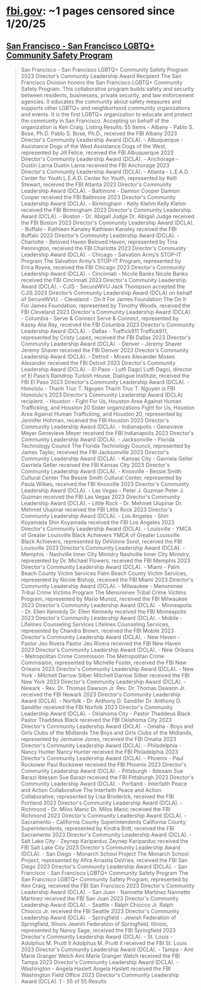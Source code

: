 



# [fbi.gov](fbi.gov): ~1 pages censored since 1/20/25

## [San Francisco - San Francisco LGBTQ+ Community Safety Program](https://www.fbi.gov/how-we-can-help-you/outreach/dcla/dcla-2023/san-francisco-san-francisco-lgbtq-community-safety-program)


> San Francisco - San Francisco LGBTQ+ Community Safety Program 2023 Director’s Community Leadership Award Recipient The San Francisco Division honors the San Francisco LGBTQ+ Community Safety Program. This collaborative program builds safety and security between residents, businesses, private security, and law enforcement agencies. It educates the community about safety measures and supports other LGBTQ+ and neighborhood community organizations and events. It is the first LGBTQ+ organization to educate and protect the community in San Francisco. Accepting on behalf of the organization is Ken Craig. Listing Results: 55 Items - Albany - Pablo S. Bose, Ph.D. Pablo S. Bose, Ph.D., received the FBI Albany 2023 Director's Community Leadership Award (DCLA). - Albuquerque - Assistance Dogs of the West Assistance Dogs of the West, represented by Jill Felice, received the FBI Albuquerque 2023 Director's Community Leadership Award (DCLA). - Anchorage - Dustin Larna Dustin Larna received the FBI Anchorage 2023 Director's Community Leadership Award (DCLA). - Atlanta - L.E.A.D. Center for Youth L.E.A.D. Center for Youth, represented by Kelli Stewart, received the FBI Atlanta 2023 Director's Community Leadership Award (DCLA). - Baltimore - Damion Cooper Damion Cooper received the FBI Baltimore 2023 Director's Community Leadership Award (DCLA). - Birmingham - Kelly Klehm Kelly Klehm received the FBI Birmingham 2023 Director's Community Leadership Award (DCLA). - Boston - Dr. Abigail Judge Dr. Abigail Judge received the FBI Boston 2023 Director's Community Leadership Award (DCLA). - Buffalo - Kathleen Kanaley Kathleen Kanaley received the FBI Buffalo 2023 Director's Community Leadership Award (DCLA). - Charlotte - Beloved Haven Beloved Haven, represented by Tina Pennington, received the FBI Charlotte 2023 Director's Community Leadership Award (DCLA). - Chicago - Salvation Army’s STOP-IT Program The Salvation Army’s STOP-IT Program, represented by Erica Royea, received the FBI Chicago 2023 Director's Community Leadership Award (DCLA). - Cincinnati - Nicole Banks Nicole Banks received the FBI Cincinnati 2023 Director's Community Leadership Award (DCLA). - CJIS - SecureWVU Jack Thompson accepted the CJIS 2023 Director’s Community Leadership Award (DCLA) on behalf of SecureWVU. - Cleveland - Do It For James Foundation The Do It For James Foundation, represented by Timothy Woods, received the FBI Cleveland 2023 Director's Community Leadership Award (DCLA). - Columbia - Serve & Connect Serve & Connect, represented by Kassy Alia Ray, received the FBI Columbia 2023 Director's Community Leadership Award (DCLA). - Dallas - Traffick911 Traffick911, represented by Cristy Lopez, received the FBI Dallas 2023 Director's Community Leadership Award (DCLA). - Denver - Jeremy Shaver Jeremy Shaver received the FBI Denver 2023 Director's Community Leadership Award (DCLA). - Detroit - Moses Alexander Moses Alexander received the FBI Detroit 2023 Director's Community Leadership Award (DCLA). - El Paso - Lutfi Dagci Lutfi Dagci, director of El Paso’s Raindrop Turkish House, Dialogue Institute, received the FBI El Paso 2023 Director's Community Leadership Award (DCLA). - Honolulu - Thanh Truc T. Nguyen Thanh Truc T. Nguyen is FBI Honolulu's 2023 Director's Community Leadership Award (DCLA) recipient. - Houston - Fight For Us, Houston Area Against Human Trafficking, and Houston 20 Sister organizations Fight for Us, Houston Area Against Human Trafficking, and Houston 20, represented by Jennifer Hohman, received the FBI Houston 2023 Director's Community Leadership Award (DCLA). - Indianapolis - Genevieve Meyer Genevieve Meyer received the FBI Indianapolis 2023 Director's Community Leadership Award (DCLA). - Jacksonville - Florida Technology Council The Florida Technology Council, represented by James Taylor, received the FBI Jacksonville 2023 Director's Community Leadership Award (DCLA). - Kansas City - Gavriela Geller Gavriela Geller received the FBI Kansas City 2023 Director's Community Leadership Award (DCLA). - Knoxville - Bessie Smith Cultural Center The Bessie Smith Cultural Center, represented by Paula Wilkes, received the FBI Knoxville 2023 Director's Community Leadership Award (DCLA). - Las Vegas - Peter J. Guzman Peter J. Guzman received the FBI Las Vegas 2023 Director's Community Leadership Award (DCLA). - Little Rock - Dr. Mehmet Ulupinar Dr. Mehmet Ulupinar received the FBI Little Rock 2023 Director's Community Leadership Award (DCLA). - Los Angeles - Shin Koyamada Shin Koyamada received the FBI Los Angeles 2023 Director's Community Leadership Award (DCLA). - Louisville - YMCA of Greater Louisville Black Achievers YMCA of Greater Louisville Black Achievers, represented by DeVonne Sorel, received the FBI Louisville 2023 Director's Community Leadership Award (DCLA). - Memphis - Nashville Inner City Ministry Nashville Inner City Ministry, represented by Dr. Michael Flowers, received the FBI Memphis 2023 Director's Community Leadership Award (DCLA). - Miami - Palm Beach County Victim Services Palm Beach County Victim Services, represented by Nicole Bishop, received the FBI Miami 2023 Director's Community Leadership Award (DCLA). - Milwaukee - Menominee Tribal Crime Victims Program The Menominee Tribal Crime Victims Program, represented by Mario Munoz, received the FBI Milwaukee 2023 Director's Community Leadership Award (DCLA). - Minneapolis - Dr. Ellen Kennedy Dr. Ellen Kennedy received the FBI Minneapolis 2023 Director's Community Leadership Award (DCLA). - Mobile - Lifelines Counseling Services Lifelines Counseling Services, represented by Chandra Brown, received the FBI Mobile 2023 Director's Community Leadership Award (DCLA). - New Haven - Pastor Jeo Rivera Pastor Jeo Rivera received the FBI New Haven 2023 Director's Community Leadership Award (DCLA). - New Orleans - Metropolitan Crime Commission The Metropolitan Crime Commission, represented by Michelle Foster, received the FBI New Orleans 2023 Director's Community Leadership Award (DCLA). - New York - Mitchell Darrow Silber Mitchell Darrow Silber received the FBI New York 2023 Director's Community Leadership Award (DCLA). - Newark - Rev. Dr. Thomas Dawson Jr. Rev. Dr. Thomas Dawson Jr. received the FBI Newark 2023 Director's Community Leadership Award (DCLA). - Norfolk - Dr. Anthony D. Sandifer Dr. Anthony D. Sandifer received the FBI Norfolk 2023 Director's Community Leadership Award (DCLA). - Oklahoma City - Pastor Thaddeus Black Pastor Thaddeus Black received the FBI Oklahoma City 2023 Director's Community Leadership Award (DCLA). - Omaha - Boys and Girls Clubs of the Midlands The Boys and Girls Clubs of the Midlands, represented by Jermaine Jones, received the FBI Omaha 2023 Director's Community Leadership Award (DCLA). - Philadelphia - Nancy Hunter Nancy Hunter received the FBI Philadelphia 2023 Director's Community Leadership Award (DCLA). - Phoenix - Paul Rockower Paul Rockower received the FBI Phoenix 2023 Director's Community Leadership Award (DCLA). - Pittsburgh - Ibtesam Sue Barazi Ibtesam Sue Barazi received the FBI Pittsburgh 2023 Director's Community Leadership Award (DCLA). - Portland - Interfaith Peace and Action Collaborative The Interfaith Peace and Action Collaborative, represented by Lisa Broderick, received the FBI Portland 2023 Director's Community Leadership Award (DCLA). - Richmond - Dr. Milos Manic Dr. Milos Manic received the FBI Richmond 2023 Director's Community Leadership Award (DCLA). - Sacramento - California County Superintendents California County Superintendents, represented by Kindra Britt, received the FBI Sacramento 2023 Director's Community Leadership Award (DCLA). - Salt Lake City - Zeynep Kariparduc Zeynep Kariparduc received the FBI Salt Lake City 2023 Director's Community Leadership Award (DCLA). - San Diego - Monarch School Project The Monarch School Project, represented by Afira Arrastia DeVries, received the FBI San Diego 2023 Director's Community Leadership Award (DCLA). - San Francisco - San Francisco LGBTQ+ Community Safety Program The San Francisco LGBTQ+ Community Safety Program, represented by Ken Craig, received the FBI San Francisco 2023 Director's Community Leadership Award (DCLA). - San Juan - Nannette Martinez Nannette Martinez received the FBI San Juan 2023 Director's Community Leadership Award (DCLA). - Seattle - Ralph Chiocco Jr. Ralph Chiocco Jr. received the FBI Seattle 2023 Director's Community Leadership Award (DCLA). - Springfield - Jewish Federation of Springfield, Illinois Jewish Federation of Springfield, Illinois, represented by Nancy Sage, received the FBI Springfield 2023 Director's Community Leadership Award (DCLA). - St. Louis - Adolphus M. Pruitt II Adolphus M. Pruitt II received the FBI St. Louis 2023 Director's Community Leadership Award (DCLA). - Tampa - Ami Marie Granger Welch Ami Marie Granger Welch received the FBI Tampa 2023 Director's Community Leadership Award (DCLA). - Washington - Angela Haslett Angela Haslett received the FBI Washington Field Office 2023 Director's Community Leadership Award (DCLA). 1 - 55 of 55 Results